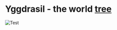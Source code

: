 # Yggdrasil - the world [tree](https://en.wikipedia.org/wiki/Tree_(data_structure)) 
![Test](https://github.com/philiprbrenan/Yggdrasil/workflows/Test/badge.svg)
